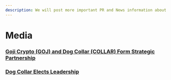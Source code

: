 ```yaml
---
description: We will post more important PR and News information about Dog Collar token.
---
```


# Media

### [Goji Crypto \(GOJ\) and Dog Collar \(COLLAR\) Form Strategic Partnership](strategic-partnership.md)

### [Dog Collar Elects Leadership](collar-leadership.md)

